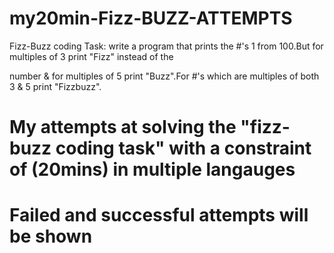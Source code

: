 # my20min-Fizz-BUZZ-ATTEMPTS
Fizz-Buzz coding Task: write a program that prints the #'s 1 from 100.But for multiples of 3 print "Fizz" instead of the 

number & for multiples of 5 print "Buzz".For #'s which are multiples of both 3 & 5 print "Fizzbuzz".

# My attempts at solving the "fizz-buzz coding task" with a constraint of (20mins) in multiple langauges

# Failed and successful attempts will be shown

